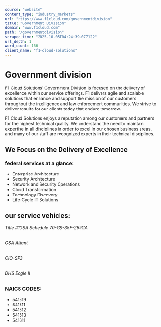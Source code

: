 ```yaml
---
source: "website"
content_type: "industry_markets"
url: "https://www.f1cloud.com/governmentdivision"
title: "Government Division"
domain: "www.f1cloud.com"
path: "/governmentdivision"
scraped_time: "2025-10-05T04:24:39.077122"
url_depth: 1
word_count: 166
client_name: "f1-cloud-solutions"
---
```


# Government division

F1 Cloud Solutions’ Government Division is focused on the delivery of excellence within our service offerings. F1 delivers agile and scalable solutions that enhance and support the mission of our customers throughout the intelligence and law enforcement communities. We strive to deliver results for our clients today that endure tomorrow.

F1 Cloud Solutions enjoys a reputation among our customers and partners for the highest technical quality. We understand the need to maintain expertise in all disciplines in order to excel in our chosen business areas, and many of our staff are recognized experts in their technical disciplines.

## We Focus on the Delivery of Excellence

### federal services at a glance:

*   Enterprise Architecture
*   Security Architecture
*   Network and Security Operations
*   Cloud Transformation
*   Technology Discovery
*   Life-Cycle IT Solutions

## our service vehicles:

###### Title #1GSA Schedule 70-GS-35F-269CA

###### GSA Alliant

###### CIO-SP3

###### DHS Eagle II

### NAICS CODES:

*   541519
*   541511
*   541512
*   541513
*   541611